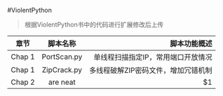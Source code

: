 #ViolentPython
>根据ViolentPython书中的代码进行扩展修改后上传



| 章节     | 脚本名称      | 脚本功能概述                                  |
| -------- |:-------------:| ---------------------------------------------:|
| Chap 1   | PortScan.py   | 单线程扫描指定IP，常用端口开放情况            |
| Chap 1   | ZipCrack.py   | 多线程破解ZIP密码文件，增加冗错机制           |
| Chap 2   | are neat      |    $1                                         |

